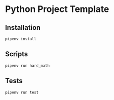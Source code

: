 # Python Project Template

## Installation

```
pipenv install
```

## Scripts

```
pipenv run hard_math
```

## Tests

```
pipenv run test
```
